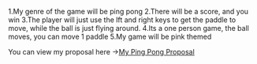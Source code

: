 1.My genre of the game will be ping pong
2.There will be a score, and you win
3.The player will just use the lft and right keys to get the paddle to move, while the ball is just flying around.
4.Its a one person game, the ball moves, you can move 1 paddle
5.My game will be pink themed

You can view my proposal here ->[My Ping Pong Proposal](https://ayas-tech.github.io/pingpong.html) 
                              
